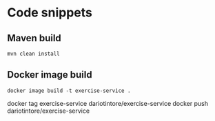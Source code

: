# Code snippets

## Maven build
```
mvn clean install
```
## Docker image build
```
docker image build -t exercise-service .
```
docker tag exercise-service dariotintore/exercise-service
docker push dariotintore/exercise-service
